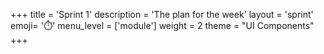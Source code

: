 +++
title = 'Sprint 1'
description = 'The plan for the week'
layout = 'sprint'
emoji= '⏱️'
menu_level = ['module']
weight = 2
theme = "UI Components"
+++


